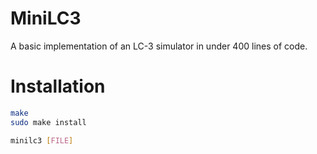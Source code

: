# MiniLC3

A basic implementation of an LC-3 simulator in under 400 lines of code.

# Installation

```sh
make
sudo make install

minilc3 [FILE]
```

